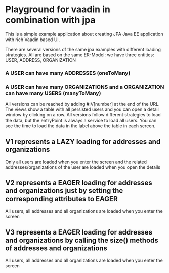 # Playground for vaadin in combination with jpa

This is a simple example application about creating JPA Java EE application with rich Vaadin based UI.

There are several versions of the same jpa examples with different loading strategies. All are based on the same ER-Model: we have three entities: USER, ADDRESS, ORGANIZATION
### A USER can have many ADDRESSES (oneToMany)
### A USER can have many ORGANIZATIONS and a ORGANIZATION can have many USERS (manyToMany)
All versions can be reached by adding #!V[number] at the end of the URL. The views show a table with all persisted users and you can open a detail window by clicking on a row. All versions follow different strategies to load the data, but the entryPoint is always a service to load all users. You can see the time to load the data in the label above the table in each screen.
## V1 represents a LAZY loading for addresses and organizations
Only all users are loaded when you enter the screen and the related addresses/organizations of the user are loaded when you open the details
## V2 represents a EAGER loading for addresses and organizations just by setting the corresponding attributes to EAGER
All users, all addresses and all organizations are loaded when you enter the screen
## V3 represents a EAGER loading for addresses and organizations by calling the size() methods of addresses and organizations
All users, all addresses and all organizations are loaded when you enter the screen